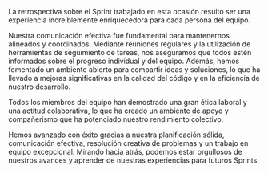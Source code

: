 La retrospectiva sobre el Sprint trabajado en esta ocasión resultó ser una experiencia increíblemente enriquecedora para cada persona del equipo.

Nuestra comunicación efectiva fue fundamental para mantenernos alineados y coordinados. Mediante reuniones regulares y la utilización de herramientas de seguimiento de tareas, nos aseguramos que todos estén informados sobre el progreso individual y del equipo. Además, hemos fomentado un ambiente abierto para compartir ideas y soluciones, lo que ha llevado a mejoras significativas en la calidad del código y en la eficiencia de nuestro desarrollo.

Todos los miembros del equipo han demostrado una gran ética laboral y una actitud colaborativa, lo que ha creado un ambiente de apoyo y compañerismo que ha potenciado nuestro rendimiento colectivo.

Hemos avanzado con éxito gracias a nuestra planificación sólida, comunicación efectiva, resolución creativa de problemas y un trabajo en equipo excepcional. Mirando hacia atrás, podemos estar orgullosos de nuestros avances y aprender de nuestras experiencias para futuros Sprints.
